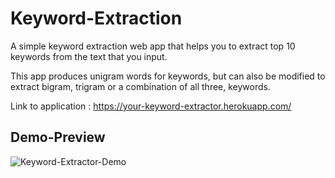 # Keyword-Extraction

A simple keyword extraction web app that helps you to extract top 10 keywords from the text that you input.

This app produces unigram words for keywords, but can also be modified to extract bigram, trigram or a combination of all three, keywords.

Link to application : https://your-keyword-extractor.herokuapp.com/

## **Demo-Preview**

![Keyword-Extractor-Demo](Images/demo.gif)
